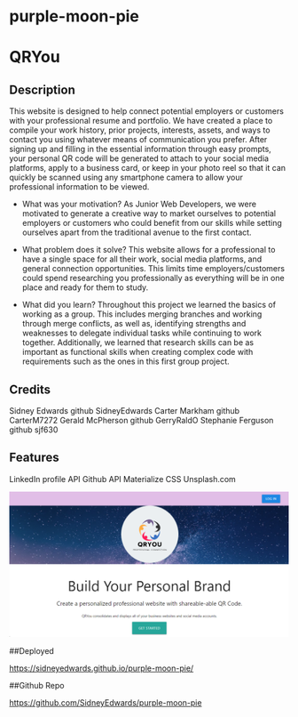 # purple-moon-pie
# QRYou

## Description



This website is designed to help connect potential employers or customers with your professional resume and portfolio. We have created a place to compile your work history, prior projects, interests, assets, and ways to contact you using whatever means of communication you prefer.  After signing up and filling in the essential information through easy prompts, your personal QR code will be generated to attach to your social media platforms, apply to a business card, or keep in your photo reel so that it can quickly be scanned using any smartphone camera to allow your professional information to be viewed.

- What was your motivation?
As Junior Web Developers, we were motivated to generate a creative way to market ourselves to potential employers or customers who could benefit from our skills while setting ourselves apart from the traditional avenue to the first contact.


- What problem does it solve?
This website allows for a professional to have a single space for all their work, social media platforms, and general connection opportunities. This limits time employers/customers could spend researching you professionally as everything will be in one place and ready for them to study.

- What did you learn?
Throughout this project we learned the basics of working as a group.  This includes merging branches and working through merge conflicts, as well as, identifying strengths and weaknesses to delegate individual tasks while continuing to work together. Additionally, we learned that research skills can be as important as functional skills when creating complex code with requirements such as the ones in this first group project.




## Credits

Sidney Edwards github SidneyEdwards
Carter Markham github CarterM7272 
Gerald McPherson github GerryRaldO
Stephanie Ferguson github sjf630

## Features

LinkedIn profile API
Github API
Materialize CSS
Unsplash.com

![Getting Started](./assets/images/QRYou%20Homepage.png)


##Deployed 

https://sidneyedwards.github.io/purple-moon-pie/

##Github Repo

https://github.com/SidneyEdwards/purple-moon-pie
